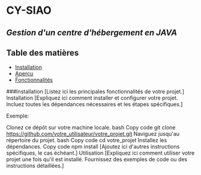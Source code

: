 # **CY-SIAO**
## *Gestion d'un centre d'hébergement en JAVA*


## Table des matières
- [Installation](#installation)
- [Aperçu](#aperçu)
- [Fonctionnalités](#section-1)


###Installation
[Listez ici les principales fonctionnalités de votre projet.]
Installation
[Expliquez ici comment installer et configurer votre projet. Incluez toutes les dépendances nécessaires et les étapes spécifiques.]

Exemple:

Clonez ce dépôt sur votre machine locale.
bash
Copy code
git clone https://github.com/votre_utilisateur/votre_projet.git
Naviguez jusqu'au répertoire du projet.
bash
Copy code
cd votre_projet
Installez les dépendances.
Copy code
npm install
[Ajoutez ici d'autres instructions spécifiques, le cas échéant.]
Utilisation
[Expliquez ici comment utiliser votre projet une fois qu'il est installé. Fournissez des exemples de code ou des instructions détaillées.]
